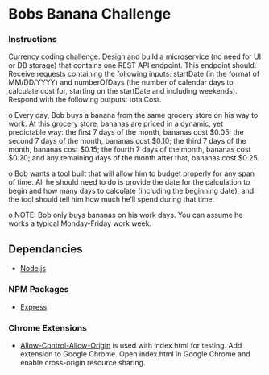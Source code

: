 # Bobs Banana Challenge

### Instructions
Currency coding challenge. Design and build a microservice (no need for UI or DB storage) that contains one REST API endpoint. This endpoint should:  Receive requests containing the following inputs: startDate (in the format of MM/DD/YYYY) and numberOfDays (the number of calendar days to calculate cost for, starting on the startDate and including weekends).  Respond with the following outputs: totalCost.

o Every day, Bob buys a banana from the same grocery store on his way to work. At this grocery store, bananas are priced in a dynamic, yet predictable way: the first 7 days of the month, bananas cost $0.05; the second 7 days of the month, bananas cost $0.10; the third 7 days of the month, bananas cost $0.15; the fourth 7 days of the month, bananas cost $0.20; and any remaining days of the month after that, bananas cost $0.25.

o Bob wants a tool built that will allow him to budget properly for any span of time. All he should need to do is provide the date for the calculation to begin and how many days to calculate (including the beginning date), and the tool should tell him how much he’ll spend during that time.

o NOTE: Bob only buys bananas on his work days. You can assume he works a typical Monday-Friday work week.

## Dependancies

- [Node.js](https://nodejs.org/en/)

### NPM Packages

- [Express](https://www.npmjs.com/package/express)

### Chrome Extensions

- [Allow-Control-Allow-Origin](https://chrome.google.com/webstore/detail/allow-control-allow-origi/nlfbmbojpeacfghkpbjhddihlkkiljbi/related?hl=en-US) is used with index.html for testing. Add extension to Google Chrome. Open index.html in Google Chrome and enable cross-origin resource sharing.
